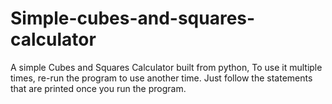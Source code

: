 # Simple-cubes-and-squares-calculator
A simple Cubes and Squares Calculator built from python, 
To use it multiple times, re-run the program to use another time.
Just follow the statements that are printed once you run the program.
